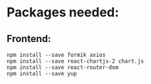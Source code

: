 # Packages needed:
## Frontend:
```
npm install --save formik axios
npm install --save react-chartjs-2 chart.js
npm install --save react-router-dom
npm install --save yup
```
